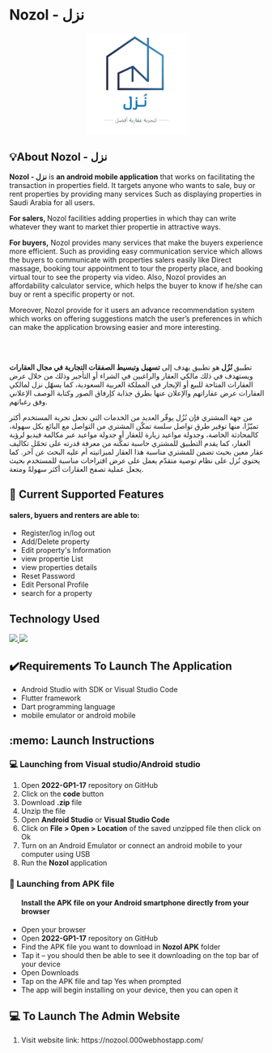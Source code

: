 # Nozol - نزل
 <p align="center">
 <img src="https://github.com/khloudaldughaim/2022-GP1-17/blob/master/assets/images/logo2.png" alt="Nozol logo" height="200" width="200">
 </p>
    
 <h2>💡About Nozol - نزل</h2>
 <p><strong> Nozol - نزل</strong> is <strong>an android mobile application</strong> that works on facilitating the transaction in properties field. It targets     anyone who wants to sale, buy or rent properties by providing many services Such as displaying properties in Saudi Arabia for all users.
    
<strong>For salers, </strong> Nozol facilities adding properties in which thay can write whatever they want to market thier propertie in attractive ways.
    
<strong>For buyers,</strong>  Nozol provides many services that make the buyers experience more efficient. Such as providing easy communication service which allows the buyers to communicate with properties salers easily like Direct massage, booking tour appointment to tour the property place, and booking virtual tour to see the property via video. Also, Nozol provides an affordability calculator service, which helps the buyer to know if he/she can buy or rent a specific property or not.

Moreover, Nozol provide for it users an advance recommendation system which works on offering suggestions match the user’s preferences in which can make the application browsing easier and more interesting.
</p> 

<br>
<br>


<p>
تطبيق<strong> نُزُل </strong>هو تطبيق يهدف إلى <strong>تسهيل وتبسيط الصفقات التجارية في مجال العقارات</strong> ويستهدف في ذلك مالكي العقار والراغبين في الشراء أو التأجير وذلك من خلال عرض العقارات المتاحة للبيع أو الإيجار في المملكة العربية السعودية،
كما يسهّل نزل لمالكي العقارات عرض عقاراتهم والإعلان عنها بطرق جذابة كإرفاق الصور وكتابة الوصف الإعلاني وفق رغباتهم. 

من جهة المشتري فإن نُزُل يوفّر العديد من الخدمات التي تجعل تجربة المستخدم أكثر تميّزًا، منها توفير طرق تواصل سلسة تمكّن المشتري من التواصل مع البائع بكل سهولة، كالمحادثة الخاصة، وجدولة مواعيد زيارة للعقار أو جدولة مواعيد عبر مكالمة فيديو لرؤية العقار، كما يقدم التطبيق للمشتري حاسبة تمكّنه من معرفة قدرته على تحمّل تكاليف عقار معين بحيث تضمن للمشتري مناسبة هذا العقار لميزانيته أم عليه البحث عن آخر. 
كما يحتوي نُزل على نظام توصية متقدّم يعمل على عرض اقتراحات مناسبة للمستخدم بحيث يجعل عملية تصفح العقارات أكثر سهولةً ومتعة.
 </p>
    
 <h2>🎯 Current Supported Features </h2>
 <h4>salers, byuers and renters are able to:</h4>
 <ul>
 <li>Register/log in/log out</li>
 <li>Add/Delete property</li>
 <li>Edit property's Information </li>
 <li>view propertie List </li>
 <li>view properties details </li>
 <li> Reset Password </li>
 <li>Edit Personal Profile</li>
 <li> search for a property</li>
 </ul>
    
 <h2>Technology Used </h2>
 <p>
 <a href="https://skillicons.dev">
 <img src="https://skillicons.dev/icons?i=flutter,dart&theme=light" />
 </a>
 <a href="https://skillicons.dev">
 <img src="https://skillicons.dev/icons?i=firebase&theme=light" />
 </a>
 </p>  
 <h2>✔️Requirements To Launch The Application</h2>
 <ul>
 <li> Android Studio with SDK or Visual Studio Code</li>
 <li> Flutter framework </li>
 <li> Dart programming language </li>
 <li> mobile emulator or android mobile </li>
 </ul>
      
 <h2>:memo: Launch Instructions</h2>
 <h3>💻 Launching from Visual studio/Android studio</h3>
 <ol>
 <li> Open <strong>2022-GP1-17</strong> repository on GitHub</li>
 <li> Click on the <strong> code</strong> button</li>
 <li> Download <strong>.zip</strong> file</li>
 <li> Unzip the file </li>
 <li> Open <strong> Android Studio</strong> or <strong> Visual Studio Code</strong>  </li>
 <li> Click on <strong> File > Open > Location</strong> of the saved unzipped file then click on Ok</li>
 <li> Turn on an Android Emulator or connect an android mobile to your computer using USB </li>
 <li> Run the <strong>Nozol </strong> application </li>
 </ol>
 <h3>📲 Launching from APK file</h3>
 <ul>
 <h4>Install the APK file on your Android smartphone directly from your browser</h4>
 <li> Open your browser</li> 
 <li> Open <strong>2022-GP1-17</strong> repository on GitHub</li>
 <li> Find the APK file you want to download in <strong>Nozol APK</strong> folder</li> 
 <li> Tap it – you should then be able to see it downloading on the top bar of your device</li>
 <li> Open Downloads</li> 
 <li> Tap on the APK file and tap Yes when prompted</li> 
 <li> The app will begin installing on your device, then you can open it </li> 
 </ul> 
 
 <h2>💻 To Launch The Admin Website</h2>
 <ol>
 <li> Visit website link: https://nozool.000webhostapp.com/ </li>
 </ol>


